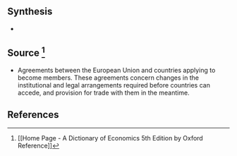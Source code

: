 ## Synthesis
- 
## Source [^1]
- Agreements between the European Union and countries applying to become members. These agreements concern changes in the institutional and legal arrangements required before countries can accede, and provision for trade with them in the meantime.
## References

[^1]: [[Home Page - A Dictionary of Economics 5th Edition by Oxford Reference]]